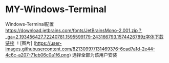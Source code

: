 # MY-Windows-Terminal
Windows-Terminal配置
https://download.jetbrains.com/fonts/JetBrainsMono-2.001.zip？_ga=2.193456427.72240781.1595599179-243166793.1574426789z字体下载链接
！[图片] (https://user-images.githubusercontent.com/82130997/131469376-6cad7a1d-2e44-4c6c-a207-71eb06c0a1f6.png)
选择全部为该用户安装
